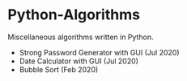 # Python-Algorithms
Miscellaneous algorithms written in Python.

- Strong Password Generator with GUI (Jul 2020)
- Date Calculator with GUI (Jul 2020)
- Bubble Sort (Feb 2020)
